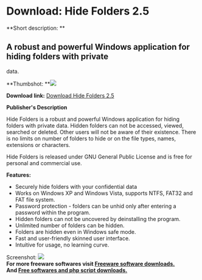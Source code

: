 # Download: Hide Folders 2.5

**Short description: **

## A robust and powerful Windows application for hiding folders with private
data.

  
**Thumbshot: **![](http://www.freewarefiles.com/screenshot/hidefolders22_md.jpg)   
  
**Download link:** [Download Hide Folders 2.5](http://freesoftwares.boysofts.com/Hide-Folders_program_47632.html)  
  

**Publisher's Description**  
  

Hide Folders is a robust and powerful Windows application for hiding folders
with private data. Hidden folders can not be accessed, viewed, searched or
deleted. Other users will not be aware of their existence. There is no limits
on number of folders to hide or on the file types, names, extensions or
characters.

Hide Folders is released under GNU General Public License and is free for
personal and commercial use.

**Features:**

  * Securely hide folders with your confidential data 
  * Works on Windows XP and Windows Vista, supports NTFS, FAT32 and FAT file system. 
  * Password protection - folders can be unhid only after entering a password within the program. 
  * Hidden folders can not be uncovered by deinstalling the program. 
  * Unlimited number of folders can be hidden. 
  * Folders are hidden even in Windows safe mode. 
  * Fast and user-friendly skinned user interface. 
  * Intuitive for usage, no learning curve. 

  
  
Screenshot: ![](http://www.freewarefiles.com/screenshot/hidefolders22.jpg)  
**For more freeware softwares visit [Freeware software downloads.](http://freesoftwares.boysofts.com/)**   
**And [Free softwares and php script downloads.](http://www.boysofts.com/)**

